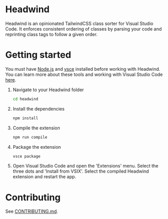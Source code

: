 # Headwind

Headwind is an opinionated TailwindCSS class sorter for Visual Studio Code. It enforces consistent ordering of classes by parsing your code and reprinting class tags to follow a given order.

# Getting started

You must have [Node.js](https://nodejs.org/en/) and [vsce](https://github.com/microsoft/vscode-vsce) installed before working with Headwind. You can learn more about these tools and working with Visual Studio Code [here](https://code.visualstudio.com/api/working-with-extensions/publishing-extension).

1. Navigate to your Headwind folder

    ```sh
    cd headwind
    ```

2. Install the dependencies

    ```sh
    npm install
    ```

3. Compile the extension

    ```sh
    npm run compile
    ```

4. Package the extension

    ```sh
    vsce package
    ```
    
4. Open Visual Studio Code and open the 'Extensions' menu. Select the three dots and 'Install from VSIX'. Select the compiled Headwind extension and restart the app.

# Contributing

See [CONTRIBUTING.md](CONTRIBUTING.md).
